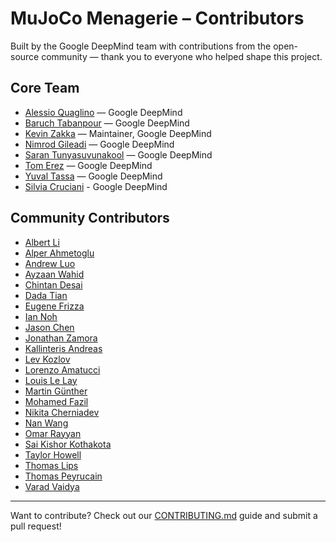 # MuJoCo Menagerie – Contributors

Built by the Google DeepMind team with contributions from the open-source community — thank you to everyone who helped shape this project.

## Core Team

- [Alessio Quaglino](https://github.com/quagla) — Google DeepMind
- [Baruch Tabanpour](https://github.com/btaba) — Google DeepMind
- [Kevin Zakka](https://github.com/kevinzakka) — Maintainer, Google DeepMind
- [Nimrod Gileadi](https://github.com/nimrod-gileadi) — Google DeepMind
- [Saran Tunyasuvunakool](https://github.com/saran-t) — Google DeepMind
- [Tom Erez](https://github.com/erez-tom) — Google DeepMind
- [Yuval Tassa](https://github.com/yuvaltassa) — Google DeepMind
- [Silvia Cruciani](https://github.com/silviacruciani) - Google DeepMind

## Community Contributors

- [Albert Li](https://github.com/alberthli)
- [Alper Ahmetoglu](https://github.com/alper111)
- [Andrew Luo](https://github.com/Andrew-Luo1)
- [Ayzaan Wahid](https://github.com/ayzaan)
- [Chintan Desai](https://github.com/hello-chintan)
- [Dada Tian](https://github.com/lonelyfluency)
- [Eugene Frizza](https://github.com/eufrizz)
- [Ian Noh](https://github.com/dongridong)
- [Jason Chen](https://github.com/chenxin199305)
- [Jonathan Zamora](https://github.com/jonzamora)
- [Kallinteris Andreas](https://github.com/Kallinteris-Andreas)
- [Lev Kozlov](https://github.com/lvjonok)
- [Lorenzo Amatucci](https://github.com/lorenzo96-cmd)
- [Louis Le Lay](https://github.com/louislelay)
- [Martin Günther](https://github.com/muhrix)
- [Mohamed Fazil](https://github.com/hello-fazil)
- [Nikita Cherniadev](https://github.com/chernyadev)
- [Nan Wang](https://github.com/warnerion)
- [Omar Rayyan](https://github.com/omarrayyann)
- [Sai Kishor Kothakota](https://github.com/saikishor)
- [Taylor Howell](https://github.com/thowell)
- [Thomas Lips](https://github.com/tlpss)
- [Thomas Peyrucain](https://github.com/thomaspeyrucain)
- [Varad Vaidya](https://github.com/varadVaidya)

---

Want to contribute? Check out our [CONTRIBUTING.md](./CONTRIBUTING.md) guide and submit a pull request!

